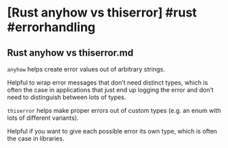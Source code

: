 # [Rust anyhow vs thiserror] #rust #errorhandling

## Rust anyhow vs thiserror.md

`anyhow` helps create error values out of arbitrary strings.

Helpful to wrap error messages that don’t need distinct types, which is often the case in applications that just end up logging the error and don’t need to distinguish between lots of types.

`thiserror` helps make proper errors out of custom types (e.g. an enum with lots of different variants).

Helpful if you want to give each possible error its own type, which is often the case in libraries.

